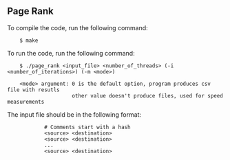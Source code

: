## Page Rank

To compile the code, run the following command:

        $ make

To run the code, run the following command:
        
        $ ./page_rank <input_file> <number_of_threads> (-i <number_of_iterations>) (-m <mode>)
        
        <mode> argument: 0 is the default option, program produces csv file with resutls
                         other value doesn't produce files, used for speed measurements

The input file should be in the following format:

                # Comments start with a hash        
                <source> <destination>
                <source> <destination>
                ...
                <source> <destination>
